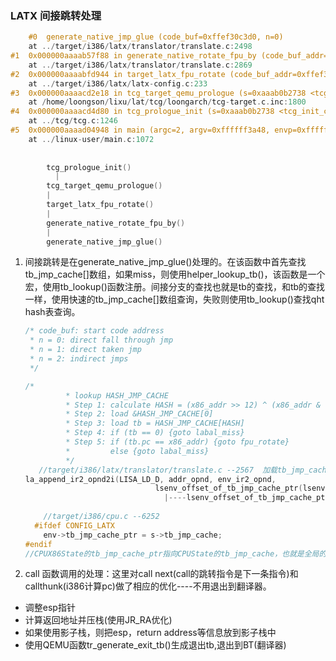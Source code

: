 ### LATX 间接跳转处理

```c
    #0  generate_native_jmp_glue (code_buf=0xffef30c3d0, n=0)
    at ../target/i386/latx/translator/translate.c:2498
#1  0x000000aaaab57f88 in generate_native_rotate_fpu_by (code_buf_addr=0xffef30c1f8)
    at ../target/i386/latx/translator/translate.c:2869
#2  0x000000aaaabfd944 in target_latx_fpu_rotate (code_buf_addr=0xffef30c1f8)
    at ../target/i386/latx/latx-config.c:233
#3  0x000000aaaacd2e18 in tcg_target_qemu_prologue (s=0xaaab0b2738 <tcg_init_ctx>)
    at /home/loongson/lixu/lat/tcg/loongarch/tcg-target.c.inc:1800
#4  0x000000aaaacd4d80 in tcg_prologue_init (s=0xaaab0b2738 <tcg_init_ctx>)
    at ../tcg/tcg.c:1246
#5  0x000000aaaad04948 in main (argc=2, argv=0xffffff3a48, envp=0xffffff3a60)
    at ../linux-user/main.c:1072
        
        
        tcg_prologue_init()
          |
        tcg_target_qemu_prologue()
        |
        target_latx_fpu_rotate()
        |
        generate_native_rotate_fpu_by()
        |
        generate_native_jmp_glue()

```

1. 间接跳转是在generate_native_jmp_glue()处理的。在该函数中首先查找tb_jmp_cache[]数组，如果miss，则使用helper_lookup_tb()，该函数是一个宏，使用tb_lookup()函数注册。间接分支的查找也就是tb的查找，和tb的查找一样，使用快速的tb_jmp_cache[]数组查询，失败则使用tb_lookup()查找qht hash表查询。

   ```c
   /* code_buf: start code address
    * n = 0: direct fall through jmp
    * n = 1: direct taken jmp
    * n = 2: indirect jmps
    */
   
   /*
            * lookup HASH_JMP_CACHE
            * Step 1: calculate HASH = (x86_addr >> 12) ^ (x86_addr & 0xfff)
            * Step 2: load &HASH_JMP_CACHE[0]
            * Step 3: load tb = HASH_JMP_CACHE[HASH]
            * Step 4: if (tb == 0) {goto labal_miss}
            * Step 5: if (tb.pc == x86_addr) {goto fpu_rotate}
            *         else {goto labal_miss}
            */
      //target/i386/latx/translator/translate.c --2567  加载tb_jmp_cache的地址
   la_append_ir2_opnd2i(LISA_LD_D, addr_opnd, env_ir2_opnd,
                                lsenv_offset_of_tb_jmp_cache_ptr(lsenv));
                                  |----lsenv_offset_of_tb_jmp_cache_ptr()该函数返回tb_jmp_cache[]数组地址
           
       //target/i386/cpu.c --6252   
     #ifdef CONFIG_LATX
       env->tb_jmp_cache_ptr = s->tb_jmp_cache;
   #endif
   //CPUX86State的tb_jmp_cache_ptr指向CPUState的tb_jmp_cache，也就是全局的tb_jmp_cache
   
   ```

   

2.  call 函数调用的处理：这里对call next(call的跳转指令是下一条指令)和callthunk(i386计算pc)做了相应的优化----不用退出到翻译器。
   - 调整esp指针
   - 计算返回地址并压栈(使用JR_RA优化)
   - 如果使用影子栈，则把esp，return address等信息放到影子栈中
   - 使用QEMU函数tr_generate_exit_tb()生成退出tb,退出到BT(翻译器)